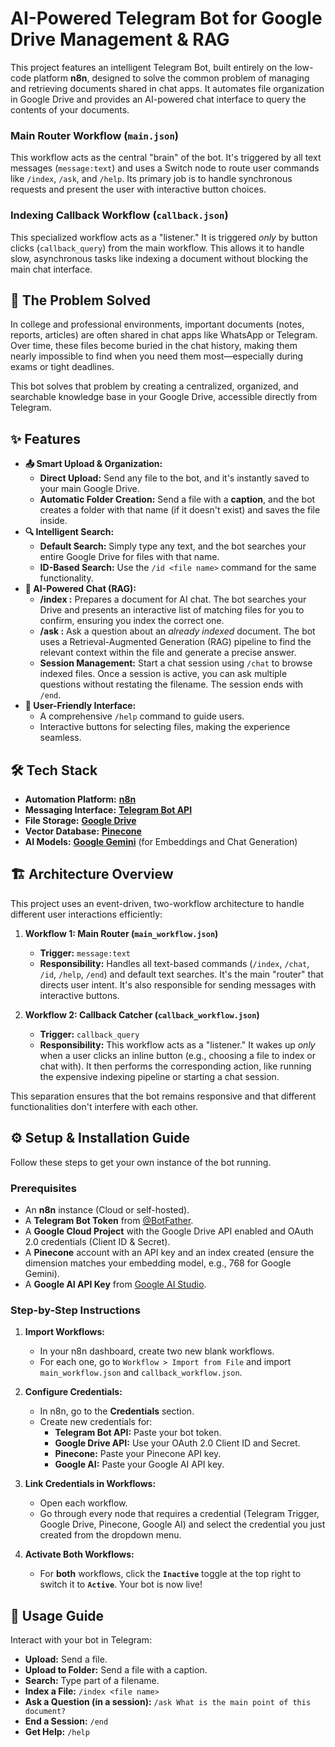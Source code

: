 # AI-Powered Telegram Bot for Google Drive Management & RAG

This project features an intelligent Telegram Bot, built entirely on the low-code platform **n8n**, designed to solve the common problem of managing and retrieving documents shared in chat apps. It automates file organization in Google Drive and provides an AI-powered chat interface to query the contents of your documents.

### Main Router Workflow (`main.json`)

This workflow acts as the central "brain" of the bot. It's triggered by all text messages (`message:text`) and uses a Switch node to route user commands like `/index`, `/ask`, and `/help`. Its primary job is to handle synchronous requests and present the user with interactive button choices.

### Indexing Callback Workflow (`callback.json`)

This specialized workflow acts as a "listener." It is triggered _only_ by button clicks (`callback_query`) from the main workflow. This allows it to handle slow, asynchronous tasks like indexing a document without blocking the main chat interface.

## 🎯 The Problem Solved

In college and professional environments, important documents (notes, reports, articles) are often shared in chat apps like WhatsApp or Telegram. Over time, these files become buried in the chat history, making them nearly impossible to find when you need them most—especially during exams or tight deadlines.

This bot solves that problem by creating a centralized, organized, and searchable knowledge base in your Google Drive, accessible directly from Telegram.

## ✨ Features

- **📤 Smart Upload & Organization:**
  - **Direct Upload:** Send any file to the bot, and it's instantly saved to your main Google Drive.
  - **Automatic Folder Creation:** Send a file with a **caption**, and the bot creates a folder with that name (if it doesn't exist) and saves the file inside.
- **🔍 Intelligent Search:**
  - **Default Search:** Simply type any text, and the bot searches your entire Google Drive for files with that name.
  - **ID-Based Search:** Use the `/id <file name>` command for the same functionality.
- **🧠 AI-Powered Chat (RAG):**
  - **/index <file name>:** Prepares a document for AI chat. The bot searches your Drive and presents an interactive list of matching files for you to confirm, ensuring you index the correct one.
  - **/ask <file name> <question>:** Ask a question about an _already indexed_ document. The bot uses a Retrieval-Augmented Generation (RAG) pipeline to find the relevant context within the file and generate a precise answer.
  - **Session Management:** Start a chat session using `/chat` to browse indexed files. Once a session is active, you can ask multiple questions without restating the filename. The session ends with `/end`.
- **🤖 User-Friendly Interface:**
  - A comprehensive `/help` command to guide users.
  - Interactive buttons for selecting files, making the experience seamless.

## 🛠️ Tech Stack

- **Automation Platform:** [**n8n**](https://n8n.io/)
- **Messaging Interface:** [**Telegram Bot API**](https://core.telegram.org/bots/api)
- **File Storage:** [**Google Drive**](https://www.google.com/drive/)
- **Vector Database:** [**Pinecone**](https://www.pinecone.io/)
- **AI Models:** [**Google Gemini**](https://ai.google.dev/) (for Embeddings and Chat Generation)

## 🏗️ Architecture Overview

This project uses an event-driven, two-workflow architecture to handle different user interactions efficiently:

1.  **Workflow 1: Main Router (`main_workflow.json`)**

    - **Trigger:** `message:text`
    - **Responsibility:** Handles all text-based commands (`/index`, `/chat`, `/id`, `/help`, `/end`) and default text searches. It's the main "router" that directs user intent. It's also responsible for sending messages with interactive buttons.

2.  **Workflow 2: Callback Catcher (`callback_workflow.json`)**
    - **Trigger:** `callback_query`
    - **Responsibility:** This workflow acts as a "listener." It wakes up _only_ when a user clicks an inline button (e.g., choosing a file to index or chat with). It then performs the corresponding action, like running the expensive indexing pipeline or starting a chat session.

This separation ensures that the bot remains responsive and that different functionalities don't interfere with each other.

## ⚙️ Setup & Installation Guide

Follow these steps to get your own instance of the bot running.

### Prerequisites

- An **n8n** instance (Cloud or self-hosted).
- A **Telegram Bot Token** from [@BotFather](https://t.me/BotFather).
- A **Google Cloud Project** with the Google Drive API enabled and OAuth 2.0 credentials (Client ID & Secret).
- A **Pinecone** account with an API key and an index created (ensure the dimension matches your embedding model, e.g., 768 for Google Gemini).
- A **Google AI API Key** from [Google AI Studio](https://aistudio.google.com/app/apikey).

### Step-by-Step Instructions

1.  **Import Workflows:**

    - In your n8n dashboard, create two new blank workflows.
    - For each one, go to `Workflow > Import from File` and import `main_workflow.json` and `callback_workflow.json`.

2.  **Configure Credentials:**

    - In n8n, go to the **Credentials** section.
    - Create new credentials for:
      - **Telegram Bot API:** Paste your bot token.
      - **Google Drive API:** Use your OAuth 2.0 Client ID and Secret.
      - **Pinecone:** Paste your Pinecone API key.
      - **Google AI:** Paste your Google AI API key.

3.  **Link Credentials in Workflows:**

    - Open each workflow.
    - Go through every node that requires a credential (Telegram Trigger, Google Drive, Pinecone, Google AI) and select the credential you just created from the dropdown menu.

4.  **Activate Both Workflows:**
    - For **both** workflows, click the **`Inactive`** toggle at the top right to switch it to **`Active`**. Your bot is now live!

## 📖 Usage Guide

Interact with your bot in Telegram:

- **Upload:** Send a file.
- **Upload to Folder:** Send a file with a caption.
- **Search:** Type part of a filename.
- **Index a File:** `/index <file name>`
- **Ask a Question (in a session):** `/ask What is the main point of this document?`
- **End a Session:** `/end`
- **Get Help:** `/help`
